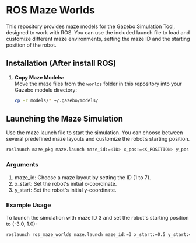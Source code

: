 # ROS Maze Worlds

This repository provides maze models for the Gazebo Simulation Tool, designed to work with ROS. You can use the included launch file to load and customize different maze environments, setting the maze ID and the starting position of the robot.

## Installation (After install ROS)

1. **Copy Maze Models:**  
   Move the maze files from the `worlds` folder in this repository into your Gazebo models directory:

   ```bash
   cp -r models/* ~/.gazebo/models/
   ```


## Launching the Maze Simulation
Use the maze.launch file to start the simulation. You can choose between several predefined maze layouts and customize the robot’s starting position.

   ```bash
   roslaunch maze_pkg maze.launch maze_id:=<ID> x_pos:=<X_POSITION> y_pos:=<Y_POSITION>
   ```

### Arguments
1. maze_id: Choose a maze layout by setting the ID (1 to 7).
2. x_start: Set the robot's initial x-coordinate.
3. y_start: Set the robot's initial y-coordinate.


### Example Usage

To launch the simulation with maze ID 3 and set the robot's starting position to (-3.0, 1.0):


   ```bash
   roslaunch ros_maze_worlds maze.launch maze_id:=3 x_start:=0.5 y_start:=1.0
   ```